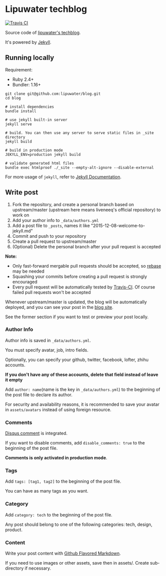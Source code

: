 # Lipuwater techblog

[![Travis CI](https://travis-ci.org/onecampus/blog.svg)](https://travis-ci.org/onecampus/blog)

Source code of [lipuwater's techblog](http://blog.lipuwater.com).

It's powered by [Jekyll](http://jekyllrb.com/).

## Running locally

Requirement:

* Ruby 2.4+
* Bundler: 1.16+

```shell
git clone git@github.com:lipuwater/blog.git
cd blog

# install dependencies
bundle install

# use jekyll built-in server
jekyll serve

# build. You can then use any server to serve static files in _site directory
jekyll build

# build in production mode
JEKYLL_ENV=production jekyll build

# validate generated html files
bundle exec htmlproof ./_site --empty-alt-ignore --disable-external
```

For more usage of `jekyll`, refer to [Jekyll Documentation](http://jekyllrb.com/docs/home/).

## Write post

1. Fork the repository, and create a personal branch based on upstream/master (upstream here means liveneeq's official repository) to work on
1. Add your author info to `_data/authors.yml`
1. Add a post file to `_posts`, names it like "2015-12-08-welcome-to-jekyll.md"
1. Commit and push to your repository
1. Create a pull request to upstream/master
1. (Optional) Delete the personal branch after your pull request is accepted

__Note:__

* Only fast-forward mergable pull requests should be accepted, so [rebase](https://git-scm.com/book/en/v2/Git-Branching-Rebasing) may be needed
* Squashing your commits before creating a pull request is strongly encouraged
* Every pull request will be automatically tested by [Travis-CI](https://travis-ci.org). Of course failed pull requests won't be accepted

Whenever upstream/master is updated, the blog will be automatically deployed, and you can see your post in the [blog site](http://blog.liveneeq.com).

See the former section if you want to test or preview your post locally.

### Author Info

Author info is saved in `_data/authors.yml`.

You must specify avatar, job, intro fields.

Optionally, you can specify your github, twitter, facebook, lofter, zhihu accounts.

__If you don't have any of these accounts, delete that field instead of leave it empty__

Add `author: name`(name is the key in `_data/authors.yml`) to the beginning of the post file to declare its author.

For security and availability reasons, it is recommended to save your avatar in `assets/avatars` instead of using foreign resource.

### Comments

[Disqus comment](https://disqus.com/) is integrated.

If you want to disable comments, add `disable_comments: true` to the beginning of the post file.

__Comments is only activated in production mode__.

### Tags

Add `tags: [tag1, tag2]` to the beginning of the post file.

You can have as many tags as you want.

### Category

Add `category: tech` to the beginning of the post file.

Any post should belong to one of the following categories: tech, design, product.

### Content

Write your post content with [Github Flavored Markdown](https://help.github.com/articles/github-flavored-markdown/).

If you need to use images or other assets, save then in assets/. Create sub-directory if necessary.
